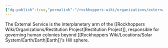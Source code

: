 ```yaml
---
{"dg-publish":true,"permalink":"/rockhoppers-wiki/organizations/external-service/"}
---
```


The External Service is the interplanetary arm of the [[Rockhoppers Wiki/Organizations/Restitution Project\|Restitution Project]], responsible for governing human colonies beyond [[Rockhoppers Wiki/Locations/Solar System/Earth/Earth\|Earth]]'s Hill sphere.